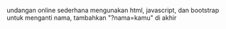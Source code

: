 undangan online sederhana mengunakan html, javascript, dan bootstrap
untuk menganti nama, tambahkan "?nama=kamu" di akhir
